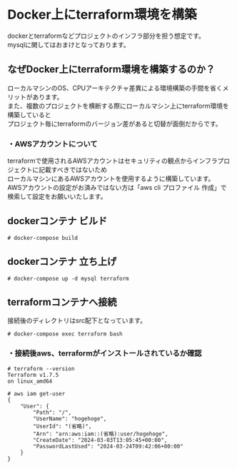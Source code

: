 # Docker上にterraform環境を構築

dockerとterraformなどプロジェクトのインフラ部分を担う想定です。  
mysqlに関してはおまけとなっております。

## なぜDocker上にterraform環境を構築するのか？
ローカルマシンのOS、CPUアーキテクチャ差異による環境構築の手間を省くメリットがあります。  
また、複数のプロジェクトを横断する際にローカルマシン上にterraform環境を構築していると  
プロジェクト毎にterraformのバージョン差があると切替が面倒だからです。

### ・AWSアカウントについて
terraformで使用されるAWSアカウントはセキュリティの観点からインフラプロジェクトに記載すべきではないため  
ローカルマシンにあるAWSアカウントを使用するように構築しています。  
AWSアカウントの設定がお済みではない方は「aws cli プロファイル 作成」で検索して設定をお願いいたします。

## dockerコンテナ ビルド
```
# docker-compose build
```

## dockerコンテナ 立ち上げ
```
# docker-compose up -d mysql terraform
```

## terraformコンテナへ接続
接続後のディレクトリはsrc配下となっています。
```
# docker-compose exec terraform bash
```

### ・接続後aws、terraformがインストールされているか確認
```
# terraform --version
Terraform v1.7.5
on linux_amd64

# aws iam get-user
{
    "User": {
        "Path": "/",
        "UserName": "hogehoge",
        "UserId": "(省略)",
        "Arn": "arn:aws:iam::(省略):user/hogehoge",
        "CreateDate": "2024-03-03T13:05:45+00:00",
        "PasswordLastUsed": "2024-03-24T09:42:06+00:00"
    }
}
```

